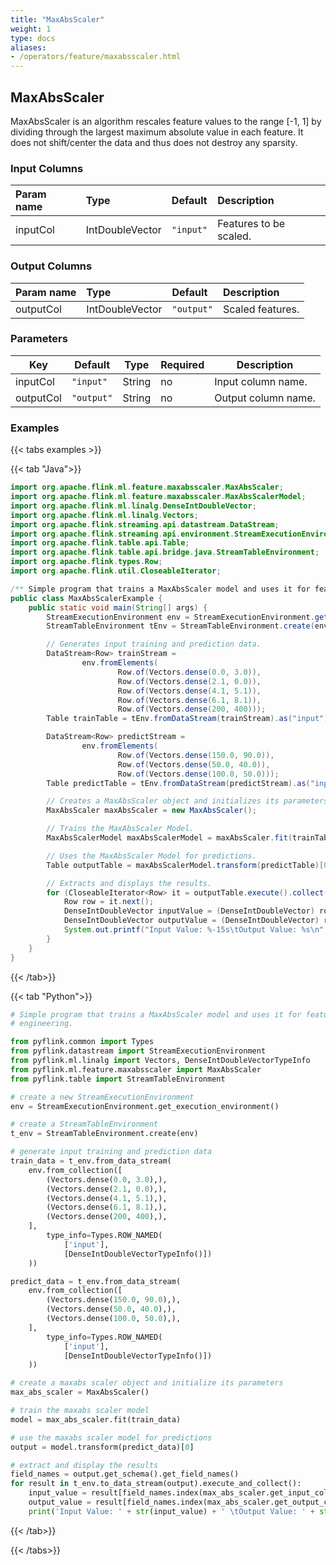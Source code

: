 ```yaml
---
title: "MaxAbsScaler"
weight: 1
type: docs
aliases:
- /operators/feature/maxabsscaler.html
---
```


<!--
Licensed to the Apache Software Foundation (ASF) under one
or more contributor license agreements.  See the NOTICE file
distributed with this work for additional information
regarding copyright ownership.  The ASF licenses this file
to you under the Apache License, Version 2.0 (the
"License"); you may not use this file except in compliance
with the License.  You may obtain a copy of the License at

  http://www.apache.org/licenses/LICENSE-2.0

Unless required by applicable law or agreed to in writing,
software distributed under the License is distributed on an
"AS IS" BASIS, WITHOUT WARRANTIES OR CONDITIONS OF ANY
KIND, either express or implied.  See the License for the
specific language governing permissions and limitations
under the License.
-->

## MaxAbsScaler

MaxAbsScaler is an algorithm rescales feature values to the range [-1, 1] 
by dividing through the largest maximum absolute value in each feature. 
It does not shift/center the data and thus does not destroy any sparsity.

### Input Columns

| Param name | Type   | Default   | Description            |
|:-----------|:-------|:----------|:-----------------------|
| inputCol   | IntDoubleVector | `"input"` | Features to be scaled. |

### Output Columns

| Param name | Type   | Default    | Description      |
|:-----------|:-------|:-----------|:-----------------|
| outputCol  | IntDoubleVector | `"output"` | Scaled features. |

### Parameters

| Key       | Default    | Type   | Required | Description         |
|-----------|------------|--------|----------|---------------------|
| inputCol  | `"input"`  | String | no       | Input column name.  |
| outputCol | `"output"` | String | no       | Output column name. |

### Examples

{{< tabs examples >}}

{{< tab "Java">}}

```java
import org.apache.flink.ml.feature.maxabsscaler.MaxAbsScaler;
import org.apache.flink.ml.feature.maxabsscaler.MaxAbsScalerModel;
import org.apache.flink.ml.linalg.DenseIntDoubleVector;
import org.apache.flink.ml.linalg.Vectors;
import org.apache.flink.streaming.api.datastream.DataStream;
import org.apache.flink.streaming.api.environment.StreamExecutionEnvironment;
import org.apache.flink.table.api.Table;
import org.apache.flink.table.api.bridge.java.StreamTableEnvironment;
import org.apache.flink.types.Row;
import org.apache.flink.util.CloseableIterator;

/** Simple program that trains a MaxAbsScaler model and uses it for feature engineering. */
public class MaxAbsScalerExample {
    public static void main(String[] args) {
        StreamExecutionEnvironment env = StreamExecutionEnvironment.getExecutionEnvironment();
        StreamTableEnvironment tEnv = StreamTableEnvironment.create(env);

        // Generates input training and prediction data.
        DataStream<Row> trainStream =
                env.fromElements(
                        Row.of(Vectors.dense(0.0, 3.0)),
                        Row.of(Vectors.dense(2.1, 0.0)),
                        Row.of(Vectors.dense(4.1, 5.1)),
                        Row.of(Vectors.dense(6.1, 8.1)),
                        Row.of(Vectors.dense(200, 400)));
        Table trainTable = tEnv.fromDataStream(trainStream).as("input");

        DataStream<Row> predictStream =
                env.fromElements(
                        Row.of(Vectors.dense(150.0, 90.0)),
                        Row.of(Vectors.dense(50.0, 40.0)),
                        Row.of(Vectors.dense(100.0, 50.0)));
        Table predictTable = tEnv.fromDataStream(predictStream).as("input");

        // Creates a MaxAbsScaler object and initializes its parameters.
        MaxAbsScaler maxAbsScaler = new MaxAbsScaler();

        // Trains the MaxAbsScaler Model.
        MaxAbsScalerModel maxAbsScalerModel = maxAbsScaler.fit(trainTable);

        // Uses the MaxAbsScaler Model for predictions.
        Table outputTable = maxAbsScalerModel.transform(predictTable)[0];

        // Extracts and displays the results.
        for (CloseableIterator<Row> it = outputTable.execute().collect(); it.hasNext(); ) {
            Row row = it.next();
            DenseIntDoubleVector inputValue = (DenseIntDoubleVector) row.getField(maxAbsScaler.getInputCol());
            DenseIntDoubleVector outputValue = (DenseIntDoubleVector) row.getField(maxAbsScaler.getOutputCol());
            System.out.printf("Input Value: %-15s\tOutput Value: %s\n", inputValue, outputValue);
        }
    }
}

```

{{< /tab>}}

{{< tab "Python">}}

```python
# Simple program that trains a MaxAbsScaler model and uses it for feature
# engineering.

from pyflink.common import Types
from pyflink.datastream import StreamExecutionEnvironment
from pyflink.ml.linalg import Vectors, DenseIntDoubleVectorTypeInfo
from pyflink.ml.feature.maxabsscaler import MaxAbsScaler
from pyflink.table import StreamTableEnvironment

# create a new StreamExecutionEnvironment
env = StreamExecutionEnvironment.get_execution_environment()

# create a StreamTableEnvironment
t_env = StreamTableEnvironment.create(env)

# generate input training and prediction data
train_data = t_env.from_data_stream(
    env.from_collection([
        (Vectors.dense(0.0, 3.0),),
        (Vectors.dense(2.1, 0.0),),
        (Vectors.dense(4.1, 5.1),),
        (Vectors.dense(6.1, 8.1),),
        (Vectors.dense(200, 400),),
    ],
        type_info=Types.ROW_NAMED(
            ['input'],
            [DenseIntDoubleVectorTypeInfo()])
    ))

predict_data = t_env.from_data_stream(
    env.from_collection([
        (Vectors.dense(150.0, 90.0),),
        (Vectors.dense(50.0, 40.0),),
        (Vectors.dense(100.0, 50.0),),
    ],
        type_info=Types.ROW_NAMED(
            ['input'],
            [DenseIntDoubleVectorTypeInfo()])
    ))

# create a maxabs scaler object and initialize its parameters
max_abs_scaler = MaxAbsScaler()

# train the maxabs scaler model
model = max_abs_scaler.fit(train_data)

# use the maxabs scaler model for predictions
output = model.transform(predict_data)[0]

# extract and display the results
field_names = output.get_schema().get_field_names()
for result in t_env.to_data_stream(output).execute_and_collect():
    input_value = result[field_names.index(max_abs_scaler.get_input_col())]
    output_value = result[field_names.index(max_abs_scaler.get_output_col())]
    print('Input Value: ' + str(input_value) + ' \tOutput Value: ' + str(output_value))

```

{{< /tab>}}

{{< /tabs>}}
